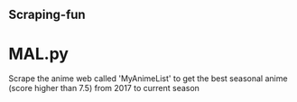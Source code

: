 ## Scraping-fun
# MAL.py
Scrape the anime web called 'MyAnimeList' to get the best seasonal anime (score higher than 7.5) from 2017 to current season

